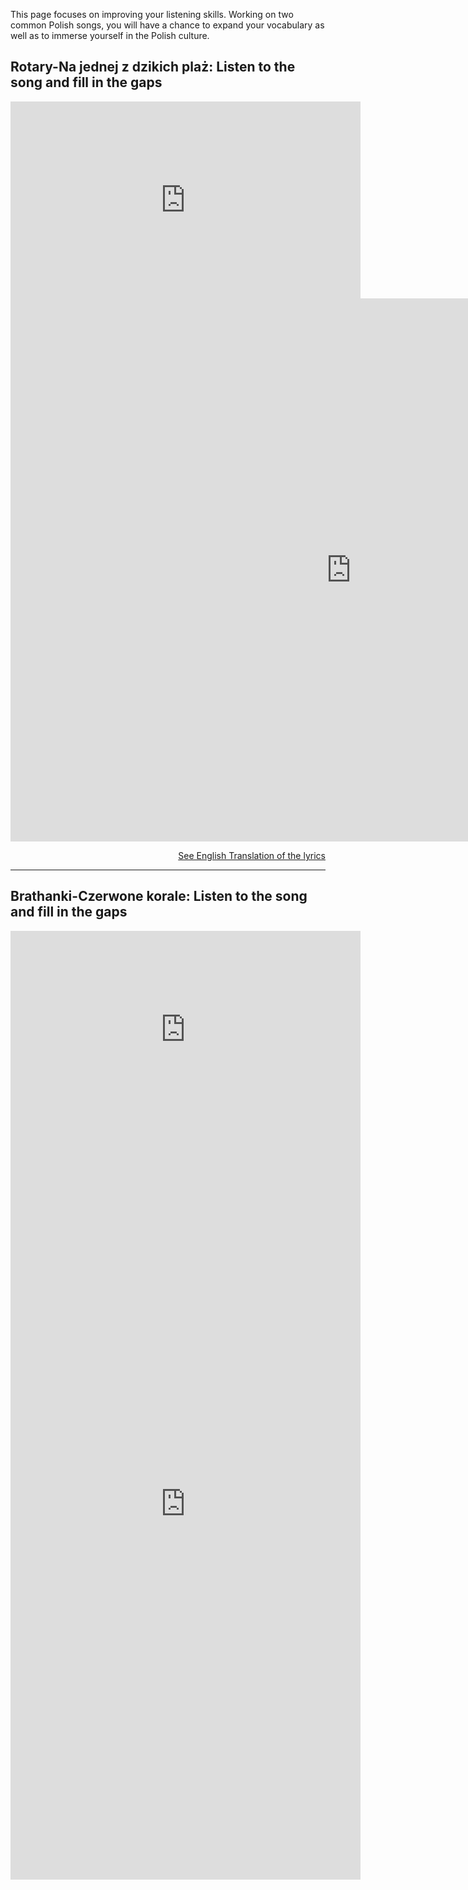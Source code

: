 <p>This page focuses on improving your listening skills. Working on two common Polish songs, you will have a chance to expand your vocabulary as well as to immerse yourself in the Polish culture. </p>

<h2>Rotary-Na jednej z dzikich plaż: Listen to the song and fill in the gaps</h2>
<iframe width="560" height="315" src="https://www.youtube.com/embed/TPZMt1Csjv4" frameborder="0" allow="accelerometer; autoplay; encrypted-media; gyroscope; picture-in-picture" allowfullscreen></iframe>
<iframe src="https://h5p.org/h5p/embed/404059" width="1090" height="869" frameborder="0" allowfullscreen="allowfullscreen"></iframe><script src="https://h5p.org/sites/all/modules/h5p/library/js/h5p-resizer.js" charset="UTF-8"></script>
   <p>
  <a style="float:right;" href="translation.html" class="btn2">See English Translation of the lyrics</a>
  </p>
  <div style="clear:both;"> </div>
<hr>

<h2>Brathanki-Czerwone korale: Listen to the song and fill in the gaps</h2>
<iframe width="560" height="315" src="https://www.youtube.com/embed/D1zHyVTsZLQ" frameborder="0" allow="accelerometer; autoplay; encrypted-media; gyroscope; picture-in-picture" allowfullscreen></iframe>

<iframe src="https://h5p.org/h5p/embed/345751" width="560" height="1203" frameborder="0" allowfullscreen="allowfullscreen"></iframe>
